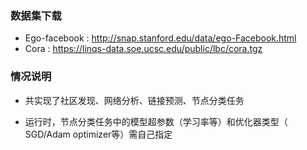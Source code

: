 ### 数据集下载

+ Ego-facebook : http://snap.stanford.edu/data/ego-Facebook.html
+ Cora : https://linqs-data.soe.ucsc.edu/public/lbc/cora.tgz

### 情况说明

+ 共实现了社区发现、网络分析、链接预测、节点分类任务

+ 运行时，节点分类任务中的模型超参数（学习率等）和优化器类型（ SGD/Adam optimizer等）需自己指定
